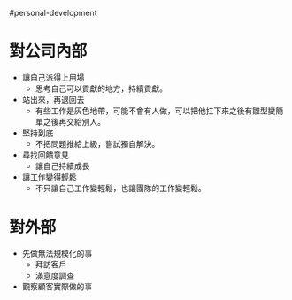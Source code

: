 #personal-development 

# 對公司內部
- 讓自己派得上用場
	- 思考自己可以貢獻的地方，持續貢獻。
- 站出來，再退回去
	- 有些工作是灰色地帶，可能不會有人做，可以把他扛下來之後有雛型變簡單之後再交給別人。
- 堅持到底
	- 不把問題推給上級，嘗試獨自解決。
- 尋找回饋意見
	- 讓自己持續成長
- 讓工作變得輕鬆
	- 不只讓自己工作變輕鬆，也讓團隊的工作變輕鬆。

# 對外部
-   先做無法規模化的事
    -   拜訪客戶
    -   滿意度調查
-   觀察顧客實際做的事